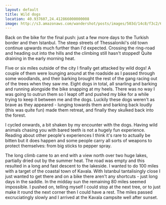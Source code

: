 ```yaml
---
layout: default
title: Wild dogs
location: 40.937607,24.412866000000008
image: http://s3.amazonaws.com/wandershot/posts/images/503d/14c8/f3c2/6800/0200/0059/original/2012-07-27-Kavala.jpg?1346180296
---
```

Back on the bike for the final push: just a few more days to the Turkish border and then Istanbul. The steep streets of Thessaloniki's old town continue upwards much further than I'd expected. Crossing the ring-road and heading out into the hills and the climbing still hasn't stopped! Quite draining in the early morning heat.

Five or six miles outside of the city I finally get attacked by wild dogs! A couple of them were lounging around at the roadside as I passed through some woodlands, and their barking brought the rest of the gang racing out of the trees when they saw me. Eight dogs in total, all snarling and barking and running alongside the bike snapping at my heels. There was no way I was going to outrun them so I leapt off and pushed my bike for a while trying to keep it between me and the dogs. Luckily these dogs weren't as brave as they appeared - lunging towards them and barking back loudly (this was quite fun) made them retreat, and finally they skulked back into the forest.

I cycled onwards, a bit shaken by my encounter with the dogs. Having wild animals chasing you with bared teeth is not a hugely fun experience. Reading about other people's experiences I think it's rare to actually be bitten but it does happen and some people carry all sorts of weapons to protect themselves: from big sticks to pepper spray.

The long climb came to an end with a view north over two huge lakes, partially dried out by the summer heat. The road was empty and this resulted in a long and fast descent to the lakeside. I wanted to do 100 miles with a target of the coastal town of Kavala. With Istanbul tantalisingly close I just wanted to get there and on a bike there aren't any shortcuts - just long days in the saddle. In the midday sun the remaining 80 miles seemed impossible. I pushed on, telling myself I could stop at the next tree, or to just make it round the next corner then I could have a rest. The miles passed excruciatingly slowly and I arrived at the Kavala campsite well after sunset.